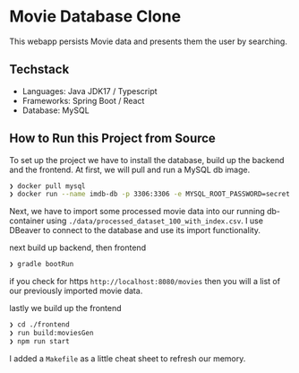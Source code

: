 
# Movie Database Clone

This webapp persists Movie data and presents them the user by searching.

## Techstack
- Languages: Java JDK17 / Typescript
- Frameworks: Spring Boot / React
- Database: MySQL

## How to Run this Project from Source

To set up the project we have to install the database, build up the backend and the frontend.
At first, we will pull and run a MySQL db image.

```bash
❯ docker pull mysql
❯ docker run --name imdb-db -p 3306:3306 -e MYSQL_ROOT_PASSWORD=secret -e MYSQL_DATABASE=moviesdb -d mysql:latest
```

Next, we have to import some processed movie data into our running db-container using `./data/processed_dataset_100_with_index.csv`. 
I use DBeaver to connect to the database and use its import functionality. 

next build up backend, then frontend

```bash
❯ gradle bootRun
```

if you check for https `http://localhost:8080/movies` then you will a list of our previously imported movie data.

lastly we build up the frontend

```bash
❯ cd ./frontend
❯ run build:moviesGen
❯ npm run start
```

I added a `Makefile` as a little cheat sheet to refresh our memory.

